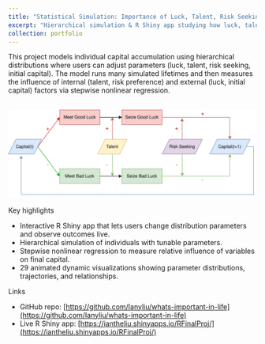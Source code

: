```yaml
---
title: "Statistical Simulation: Importance of Luck, Talent, Risk Seeking, & Initial Capital in Life"
excerpt: "Hierarchical simulation & R Shiny app studying how luck, talent, risk preferences, and starting capital affect lifetime capital and success. Includes 29 animated visualizations and stepwise nonlinear regression analysis.<br/><img src='/images/RFinalProject.drawio.svg'>" 
collection: portfolio
---
```


This project models individual capital accumulation using hierarchical distributions where users can adjust parameters (luck, talent, risk seeking, initial capital). The model runs many simulated lifetimes and then measures the influence of internal (talent, risk preference) and external (luck, initial capital) factors via stepwise nonlinear regression.

<br/><img src='/images/RFinalProject.drawio.svg'><br>

Key highlights
- Interactive R Shiny app that lets users change distribution parameters and observe outcomes live.
- Hierarchical simulation of individuals with tunable parameters.
- Stepwise nonlinear regression to measure relative influence of variables on final capital.
- 29 animated dynamic visualizations showing parameter distributions, trajectories, and relationships.

Links
- GitHub repo: [https://github.com/Ianyliu/whats-important-in-life](https://github.com/Ianyliu/whats-important-in-life)
- Live R Shiny app: [https://iantheliu.shinyapps.io/RFinalProj/](https://iantheliu.shinyapps.io/RFinalProj/)